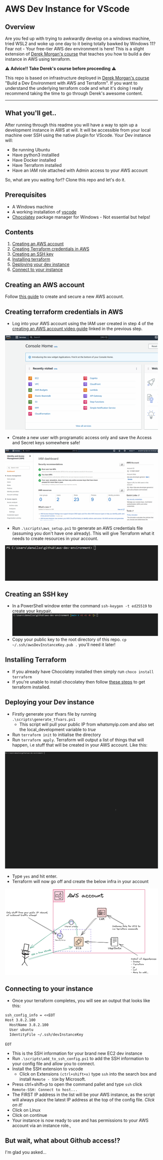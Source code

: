 # AWS Dev Instance for VScode

## Overview
Are you fed up with trying to awkwardly develop on a windows machine, tried WSL2 and woke up one day to it being totally bawked by Windows 11? Fear not - Your free-tier AWS dev environment is here!  This is a slight extension of [Derek Morgan's course](https://courses.morethancertified.com/p/rfp-terraform) that teaches you how to build a dev instance in AWS using terraform.

:warning: **Advice!! Take Derek's course before proceeding** :warning: 

This repo is based on infrastructure deployed in [Derek Morgan's course](https://courses.morethancertified.com/p/rfp-terraform) "Build a Dev Environment with AWS and Terraform".  If you want to understand the underlying terraform code and what it's doing I really recommend taking the time to go through Derek's awesome content. 

---

## What you'll get..
After running through this readme you will have a way to spin up a development instance in AWS at will.  It will be accessible from your local machine over SSH using the native plugin for VScode.  Your Dev instance will:
- Be running Ubuntu
- Have python3 installled
- Have Docker installed
- Have Terraform installed
- Have an IAM role attached with Admin access to your AWS account

So, what are you waiting for!? Clone this repo and let's do it.

## Prerequisites
- A Windows machine
- A working installation of [vscode](https://code.visualstudio.com/download)
- [Chocolatey](https://chocolatey.org/install) package manager for Windows - Not essential but helps!

## Contents
1. [Creating an AWS account](#creating-an-aws-account)
1. [Creating Terraform credentials in AWS](#creating-terraform-credentials-in-aws)
2. [Creating an SSH key](#creating-an-ssh-key)
3. [Installing terraform](#installing-terraform)
4. [Deploying your dev instance](#deploying-your-dev-instance)
5. [Connect to your instance](#connecting-to-your-instance)

## Creating an AWS account
Follow [this guide](https://youtu.be/FRQ9fE4fd5g) to create and secure a new AWS account.  

## Creating terraform credentials in AWS
- Log into your AWS account using the IAM user created in step 4 of the [creating an AWS account video guide](https://youtu.be/FRQ9fE4fd5g) linked in the previous step.

![IAM Console](./gifs/IAM.gif)

- Create a new user with programatic access only and save the Access and Secret keys somewhere safe!

![Create User](./gifs/USER.gif)

- Run `.\scripts\aws_setup.ps1` to generate an AWS credentials file (assuming you don't have one already).  This will give Terraform what it needs to create resources in your account.

![AWS Credentials File](./gifs/AWS_CREDENTIALS.gif)

## Creating an SSH key
- In a PowerShell window enter the command `ssh-keygen -t ed25519` to create your keypair.
![Generate SSH Key](./gifs/GENERATE_SSH.gif)
- Copy your public key to the root directory of this repo. `cp ~/.ssh/awsDevInstanceKey.pub .` you'll need it later!

## Installing Terraform
- If you already have Chocolatey installed then simply run `choco install terraform`
- If you're unable to install chocolatey then follow [these steps](https://spacelift.io/blog/how-to-install-terraform) to get terraform installed.

## Deploying your Dev instance
- Firstly generate your tfvars file by running `.\scripts\generate_tfvars.ps1`
    - This script will pull your public IP from whatsmyip.com and also set the local_development variable to _true_
- Run `terraform init` to initialise the directory
- Run `terraform apply`. Terraform will output a list of things that will happen, i.e stuff that will be created in your AWS account. Like this:

![Teraform Apply](./gifs/TERRAFORM_APPLY.gif)

- Type `yes` and hit enter.
- Terraform will now go off and create the below infra in your account

![Architecture Diagram](./gifs/architecture_white.png)

## Connecting to your instance
- Once your terraform completes, you will see an output that looks like this:

```
ssh_config_info = <<EOT
Host 3.8.2.100
  HostName 3.8.2.100
  User ubuntu
  IdentityFile ~/.ssh/devInstanceKey

EOT
```
- This is the SSH information for your brand new EC2 dev instance
- Run `.\scripts\add_to_ssh_config.ps1` to add the SSH information to your config file and allow you to connect.
- Install the SSH extension to vscode
    - Click on Extensions `(ctrl+shift+x)` type `ssh` into the search box and install `Remote - SSH` by Microsoft.
- Press ctrl+shift+p to open the command pallet and type `ssh` click `Remote-SSH: Connect to host...`
- The FIRST IP address in the list will be your AWS instance, as the script will always place the latest IP address at the top of the config file. *Click on it!*
- Click on Linux
- Click on continue
- Your instance is now ready to use and has permissions to your AWS account via an instance role.,

##  But wait, what about Github access!?
I'm glad you asked...
